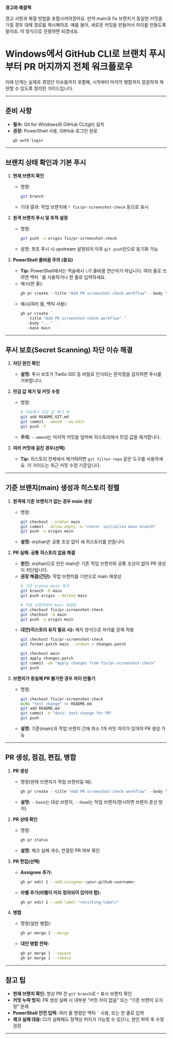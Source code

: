 **경고와 해결책**

경고 사항과 해결 방법을 포함시켜야겠어요. 만약 main과 fix 브랜치가 동일한 커밋을 가질 경우 대체 경로를 제시해야죠. 예를 들어, 새로운 커밋을 만들어서 차이를 만들도록 말이죠. 이 방식으로 진행하면 되겠네요.

# Windows에서 GitHub CLI로 브랜치 푸시부터 PR 머지까지 전체 워크플로우

아래 단계는 실제로 겪었던 이슈들까지 포함해, 시작부터 마지막 병합까지 깔끔하게 재현할 수 있도록 정리한 가이드입니다.

---

## 준비 사항

- **필수:** Git for Windows와 GitHub CLI(gh) 설치
- **권장:** PowerShell 사용, GitHub 로그인 완료
  ```powershell
  gh auth login
  ```

---

## 브랜치 상태 확인과 기본 푸시

1. **현재 브랜치 확인**
   - 명령:
     ```bash
     git branch
     ```
   - 기대 결과: 작업 브랜치에 `* fix/pr-screenshot-check` 등으로 표시

2. **원격 브랜치 푸시 및 추적 설정**
   - 명령:
     ```bash
     git push -u origin fix/pr-screenshot-check
     ```
   - 설명: 최초 푸시 시 upstream 설정되어 이후 `git push`만으로 동기화 가능

3. **PowerShell 줄바꿈 주의 (중요)**
   - **Tip:** PowerShell에서는 역슬래시 `\`가 줄바꿈 연산자가 아닙니다. 여러 줄로 쓰려면 백틱 `` ` ``를 사용하거나 한 줄로 입력하세요.
   - 예시(한 줄):
     ```powershell
     gh pr create --title "Add PR screenshot-check workflow" --body "..." --base main
     ```
   - 예시(여러 줄, 백틱 사용):
     ```powershell
     gh pr create `
       --title "Add PR screenshot-check workflow" `
       --body "..." `
       --base main
     ```

---

## 푸시 보호(Secret Scanning) 차단 이슈 해결

1. **차단 원인 확인**
   - **설명:** 푸시 보호가 Twilio SID 등 비밀로 인식되는 문자열을 감지하면 푸시를 거부합니다.

2. **민감 값 제거 및 커밋 수정**
   - 명령:
     ```bash
     # 파일에서 민감 값 제거 후
     git add README_GIT.md
     git commit --amend --no-edit
     git push -f
     ```
   - **주의:** `--amend`는 마지막 커밋을 덮어써 히스토리에서 민감 값을 제거합니다.

3. **여러 커밋에 걸친 경우(선택)**
   - **Tip:** 히스토리 전체에서 제거하려면 `git filter-repo` 같은 도구를 사용하세요. 이 가이드는 최근 커밋 수정 기준입니다.

---

## 기준 브랜치(main) 생성과 히스토리 정렬

1. **원격에 기준 브랜치가 없는 경우 main 생성**
   - 명령:
     ```bash
     git checkout --orphan main
     git commit --allow-empty -m "chore: initialize main branch"
     git push -u origin main
     ```
   - **설명:** orphan은 공통 조상 없이 새 히스토리를 만듭니다.

2. **PR 실패: 공통 히스토리 없음 해결**
   - **원인:** orphan으로 만든 main은 기존 작업 브랜치와 공통 조상이 없어 PR 생성이 차단됩니다.
   - **권장 해결(간단):** 작업 브랜치를 기반으로 main 재생성
     ```bash
     # 기존 orphan main 제거
     git branch -D main
     git push origin --delete main

     # 작업 브랜치에서 main 재생성
     git checkout fix/pr-screenshot-check
     git checkout -b main
     git push -u origin main
     ```
   - **대안(히스토리 유지 필요 시):** 패치 방식으로 차이를 강제 적용
     ```bash
     git checkout fix/pr-screenshot-check
     git format-patch main --stdout > changes.patch

     git checkout main
     git apply changes.patch
     git commit -am "Apply changes from fix/pr-screenshot-check"
     git push
     ```

3. **브랜치가 동일해 PR 불가한 경우 차이 만들기**
   - 명령:
     ```bash
     git checkout fix/pr-screenshot-check
     echo "test change" >> README.md
     git add README.md
     git commit -m "docs: test change for PR"
     git push
     ```
   - **설명:** 기준(main)과 작업 브랜치 간에 최소 1개 커밋 차이가 있어야 PR 생성 가능

---

## PR 생성, 점검, 편집, 병합

1. **PR 생성**
   - 명령(현재 브랜치가 작업 브랜치일 때):
     ```powershell
     gh pr create --title "Add PR screenshot-check workflow" --body "Promote clean screenshot-check workflow and script. Test for comment/update behavior." --base main --head fix/pr-screenshot-check
     ```
   - **설명:** `--base`는 대상 브랜치, `--head`는 작업 브랜치(명시하면 브랜치 혼선 방지)

2. **PR 상태 확인**
   - 명령:
     ```bash
     gh pr status
     ```
   - **설명:** 체크 실패 개수, 연결된 PR 여부 확인

3. **PR 편집(선택)**
   - **Assignee 추가:**
     ```bash
     gh pr edit 1 --add-assignee <your-github-username>
     ```
   - **라벨 추가(라벨이 미리 정의되어 있어야 함):**
     ```bash
     gh pr edit 1 --add-label "<existing-label>"
     ```

4. **병합**
   - 명령(일반 병합):
     ```bash
     gh pr merge 1 --merge
     ```
   - **대안 병합 전략:**
     ```bash
     gh pr merge 1 --squash
     gh pr merge 1 --rebase
     ```

---

## 참고 팁

- **현재 브랜치 확인:** 항상 PR 전 `git branch`로 `*` 표시 브랜치 확인
- **커밋 누락 방지:** PR 생성 실패 시 대부분 “커밋 차이 없음” 또는 “기준 브랜치 오지정” 문제
- **PowerShell 안전 입력:** 여러 줄 명령은 백틱 `` ` `` 사용, 또는 한 줄로 입력
- **체크 실패 대응:** CI가 실패해도 정책상 머지가 가능할 수 있으나, 원인 파악 후 수정 권장

---